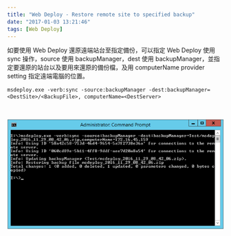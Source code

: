 ```yaml
---
title: "Web Deploy - Restore remote site to specified backup"
date: "2017-01-03 13:21:46"
tags: [Web Deploy]
---
```



如要使用 Web Deploy 還原遠端站台至指定備份，可以指定 Web Deploy 使用 sync 操作，source 使用 backupManager，dest 使用 backupManager，並指定要還原的站台以及要用來還原的備份檔，及用 computerName provider setting 指定遠端電腦的位置。  

<!-- More -->

    msdeploy.exe -verb:sync -source:backupManager -dest:backupManager=<DestSite>/<BackupFile>, computerName=<DestServer>

<br/>


![1.png](1.png)

<br/>
